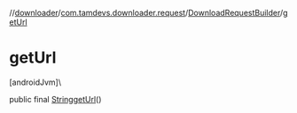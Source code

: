 //[downloader](../../../index.md)/[com.tamdevs.downloader.request](../index.md)/[DownloadRequestBuilder](index.md)/[getUrl](get-url.md)

# getUrl

[androidJvm]\

public final [String](https://developer.android.com/reference/kotlin/java/lang/String.html)[getUrl](get-url.md)()
